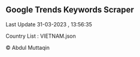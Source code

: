 

## Google Trends Keywords Scraper 
 
Last Update 31-03-2023 , 13:56:35

Country List :
VIETNAM.json



© Abdul Muttaqin 

